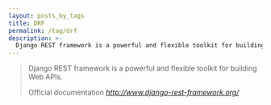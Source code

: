 ```yaml
---
layout: posts_by_tags
title: DRF
permalink: /tag/drf
description: >-
  Django REST framework is a powerful and flexible toolkit for building Web APIs.
---
```

<blockquote>
  <p>
    Django REST framework is a powerful and flexible toolkit for building Web APIs.
  </p>
  <footer>
    Official documentation
    <cite title="Django Rest Framework">
      <a href="http://www.django-rest-framework.org/">
        http://www.django-rest-framework.org/
      </a>
    </cite>
  </footer>
</blockquote>
